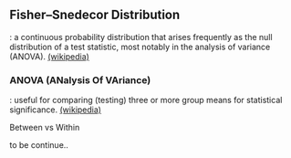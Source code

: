 ## Fisher–Snedecor Distribution

: a continuous probability distribution that arises frequently as the null distribution of a test statistic, most notably in the analysis of variance (ANOVA). [(wikipedia)](https://en.wikipedia.org/wiki/F-distribution)

### ANOVA (ANalysis Of VAriance)

: useful for comparing (testing) three or more group means for statistical significance. [(wikipedia)](https://en.wikipedia.org/wiki/Analysis_of_variance)

Between vs Within

to be continue..
